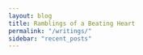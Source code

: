 ```yaml
---
layout: blog
title: Ramblings of a Beating Heart
permalink: "/writings/"
sidebar: "recent_posts"
---
```

